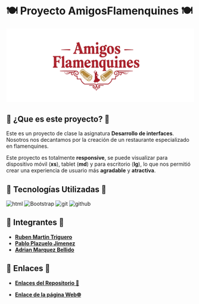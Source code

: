# 🍽️ Proyecto AmigosFlamenquines 🍽️

![LogoAmigosFlamenquines](./assets/img/logo_restaurante.png)

## 🤔 ¿Que es este proyecto? 🤔

Este es un proyecto de clase la asignatura **Desarrollo de interfaces**. Nosotros nos decantamos por la creación de un restaurante especializado en flamenquines.

Este proyecto es totalmente **responsive**, se puede visualizar para dispositivo móvil (**xs**), tablet (**md**) y para escritorio (**lg**), lo que nos permitió crear una experiencia de usuario más **agradable** y **atractiva**.

## 📝 Tecnologías Utilizadas 📝

![html](https://img.shields.io/badge/HTML5-E34F26?style=for-the-badge&logo=html5&logoColor=white)  ![Bootstrap](https://img.shields.io/badge/Bootstrap-563D7C?style=for-the-badge&logo=bootstrap&logoColor=white) ![git](https://img.shields.io/badge/Git-F05032?style=for-the-badge&logo=git&logoColor=white) ![github](https://img.shields.io/badge/GiHub-FCC624?style=for-the-badge&logo=github&logoColor=white&color=black)

## 👥 Integrantes 👥

- [**Ruben Martin Triguero**](https://github.com/Ruben12MT)
- [**Pablo Plazuelo Jimenez**](https://github.com/Kasi800)
- [**Adrian Marquez Bellido**](https://github.com/justy005)

## 📍 Enlaces 📍

- **[Enlaces del Repositorio 🔗](https://github.com/xamarbel660/AmigosFlamenquines)**

- **[Enlace de la página Web🌐](https://proyecto-papoan.pages.dev/)**
